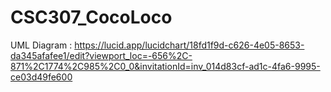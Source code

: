 # CSC307_CocoLoco

UML Diagram : https://lucid.app/lucidchart/18fd1f9d-c626-4e05-8653-da345afafee1/edit?viewport_loc=-656%2C-871%2C1774%2C985%2C0_0&invitationId=inv_014d83cf-ad1c-4fa6-9995-ce03d49fe600
